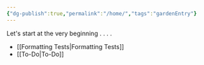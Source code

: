 ```yaml
---
{"dg-publish":true,"permalink":"/home/","tags":"gardenEntry"}
---
```


Let's start at the very beginning . . . .
- [[Formatting Tests\|Formatting Tests]]
- [[To-Do\|To-Do]]
